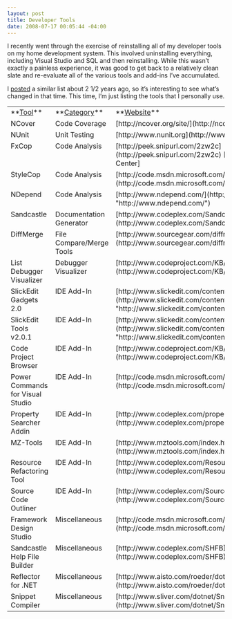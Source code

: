 ```yaml
---
layout: post
title: Developer Tools
date: 2008-07-17 00:05:44 -04:00
---
```


I recently went through the exercise of reinstalling all of my developer tools on my home development system. This involved uninstalling everything, including Visual Studio and SQL and then reinstalling. While this wasn’t exactly a painless experience, it was good to get back to a relatively clean slate and re-evaluate all of the various tools and add-ins I’ve accumulated.

I [posted](http://geekswithblogs.net/sdorman/archive/2006/12/03/100244.aspx) a similar list about 2 1/2 years ago, so it’s interesting to see what’s changed in that time. This time, I’m just listing the tools that I personally use.
  <table cellspacing="0" cellpadding="2" width="1223" border="0"><tbody>     <tr>       <td valign="top" width="231">**<u>Tool</u>**</td>        <td valign="top" width="219">**<u>Category</u>**</td>        <td valign="top" width="771">**<u>Website</u>**</td>     </tr>      <tr>       <td valign="top" width="231">NCover</td>        <td valign="top" width="219">Code Coverage</td>        <td valign="top" width="771">[http://ncover.org/site/](http://ncover.org/site/)</td>     </tr>      <tr>       <td valign="top" width="231">NUnit</td>        <td valign="top" width="219">Unit Testing</td>        <td valign="top" width="771">[http://www.nunit.org](http://www.nunit.org)</td>     </tr>      <tr>       <td valign="top" width="231">FxCop</td>        <td valign="top" width="219">Code Analysis</td>        <td valign="top" width="771">[http://peek.snipurl.com/2zw2c](http://peek.snipurl.com/2zw2c) [Microsoft Download Center] </td>     </tr>      <tr>       <td valign="top" width="231">StyleCop</td>        <td valign="top" width="219">Code Analysis</td>        <td valign="top" width="771">[http://code.msdn.microsoft.com/sourceanalysis](http://code.msdn.microsoft.com/sourceanalysis)</td>     </tr>      <tr>       <td valign="top" width="231">NDepend</td>        <td valign="top" width="219">Code Analysis</td>        <td valign="top" width="771">[http://www.ndepend.com/](http://www.ndepend.com/ "http://www.ndepend.com/")</td>     </tr>      <tr>       <td valign="top" width="231">Sandcastle</td>        <td valign="top" width="219">Documentation Generator</td>        <td valign="top" width="771">[http://www.codeplex.com/Sandcastle](http://www.codeplex.com/Sandcastle)</td>     </tr>      <tr>       <td valign="top" width="231">DiffMerge</td>        <td valign="top" width="219">File Compare/Merge Tools</td>        <td valign="top" width="771">[http://www.sourcegear.com/diffmerge/](http://www.sourcegear.com/diffmerge/)</td>     </tr>      <tr>       <td valign="top" width="231">List Debugger Visualizer</td>        <td valign="top" width="219">Debugger Visualizer</td>        <td valign="top" width="771">[http://www.codeproject.com/KB/macros/ListVisualizer.aspx](http://www.codeproject.com/KB/macros/ListVisualizer.aspx)</td>     </tr>      <tr>       <td valign="top" width="231">SlickEdit Gadgets 2.0</td>        <td valign="top" width="219">IDE Add-In</td>        <td valign="top" width="771">[http://www.slickedit.com/content/view/441](http://www.slickedit.com/content/view/441 "http://www.slickedit.com/content/view/441")</td>     </tr>      <tr>       <td valign="top" width="231">SlickEdit Tools v2.0.1</td>        <td valign="top" width="219">IDE Add-In</td>        <td valign="top" width="771">[http://www.slickedit.com/content/view/385/234/](http://www.slickedit.com/content/view/385/234/ "http://www.slickedit.com/content/view/385/234/")</td>     </tr>      <tr>       <td valign="top" width="231">Code Project Browser</td>        <td valign="top" width="219">IDE Add-In</td>        <td valign="top" width="771">[http://www.codeproject.com/KB/macros/cpbrowser.aspx](http://www.codeproject.com/KB/macros/cpbrowser.aspx)</td>     </tr>      <tr>       <td valign="top" width="231">Power Commands for Visual Studio</td>        <td valign="top" width="219">IDE Add-In</td>        <td valign="top" width="771">[http://code.msdn.microsoft.com/PowerCommands](http://code.msdn.microsoft.com/PowerCommands)</td>     </tr>      <tr>       <td valign="top" width="231">Property Searcher Addin</td>        <td valign="top" width="219">IDE Add-In</td>        <td valign="top" width="771">[http://www.codeplex.com/propertysearcher](http://www.codeplex.com/propertysearcher)</td>     </tr>      <tr>       <td valign="top" width="231">MZ-Tools</td>        <td valign="top" width="219">IDE Add-In</td>        <td valign="top" width="771">[http://www.mztools.com/index.htm](http://www.mztools.com/index.htm)</td>     </tr>      <tr>       <td valign="top" width="231">Resource Refactoring Tool </td>        <td valign="top" width="219">IDE Add-In</td>        <td valign="top" width="771">[http://www.codeplex.com/ResourceRefactoring](http://www.codeplex.com/ResourceRefactoring)</td>     </tr>      <tr>       <td valign="top" width="231">Source Code Outliner</td>        <td valign="top" width="219">IDE Add-In</td>        <td valign="top" width="771">[http://www.codeplex.com/SourceCodeOutliner](http://www.codeplex.com/SourceCodeOutliner)</td>     </tr>      <tr>       <td valign="top" width="231">Framework Design Studio</td>        <td valign="top" width="219">Miscellaneous</td>        <td valign="top" width="771">[http://code.msdn.microsoft.com/fds](http://code.msdn.microsoft.com/fds)</td>     </tr>      <tr>       <td valign="top" width="231">Sandcastle Help File Builder</td>        <td valign="top" width="219">Miscellaneous</td>        <td valign="top" width="771">[http://www.codeplex.com/SHFB](http://www.codeplex.com/SHFB)</td>     </tr>      <tr>       <td valign="top" width="231">Reflector for .NET</td>        <td valign="top" width="219">Miscellaneous</td>        <td valign="top" width="771">[http://www.aisto.com/roeder/dotnet/](http://www.aisto.com/roeder/dotnet/)</td>     </tr>      <tr>       <td valign="top" width="231">Snippet Compiler</td>        <td valign="top" width="219">Miscellaneous</td>        <td valign="top" width="771">[http://www.sliver.com/dotnet/SnippetCompiler/](http://www.sliver.com/dotnet/SnippetCompiler/)</td>     </tr>   </tbody></table>
